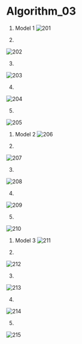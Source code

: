 # Algorithm_03
1. Model 1
![201](https://user-images.githubusercontent.com/72841908/172675300-e50cf5a4-f4db-43b2-8497-f72532a0e47e.png)

2.
![202](https://user-images.githubusercontent.com/72841908/172675638-54886fa1-63b4-4769-b0bc-3852ce4981e3.png)

3.
![203](https://user-images.githubusercontent.com/72841908/172675668-2e632fd4-412e-47f0-8c7f-17c5611a3c12.png)

4.
![204](https://user-images.githubusercontent.com/72841908/172675696-48637d0e-98d1-4f94-a38f-58eef310cb23.png)

5.
![205](https://user-images.githubusercontent.com/72841908/172675738-1fc6da6d-d1ef-4750-96dc-f237f69db7e0.png)

1. Model 2
![206](https://user-images.githubusercontent.com/72841908/172676086-5a3ee5f4-ebb5-483f-954e-a4a25bccc2ff.png)

2.
![207](https://user-images.githubusercontent.com/72841908/172676181-64d72bbd-1e86-45b8-a9c9-5bcd00500f12.png)

3.
![208](https://user-images.githubusercontent.com/72841908/172676186-a2d5ca89-70ba-4851-b937-65bc4638ccdd.png)

4.
![209](https://user-images.githubusercontent.com/72841908/172676201-93fb6cc1-5d23-4013-9070-d32c14560223.png)

5.
![210](https://user-images.githubusercontent.com/72841908/172676221-33034d4a-2cdc-4023-a7fe-a4140f75137f.png)

1. Model 3
![211](https://user-images.githubusercontent.com/72841908/172676644-742b126c-45ba-48dd-a34f-52e4705d1d48.png)

2.
![212](https://user-images.githubusercontent.com/72841908/172676651-e0c18f8c-a5ed-496a-9a0e-d299613a27d6.png)

3.
![213](https://user-images.githubusercontent.com/72841908/172676657-6fd08684-12b2-4d6d-acc4-bb4e9adcff9a.png)

4.
![214](https://user-images.githubusercontent.com/72841908/172676668-3fe7d3f9-0c8c-4050-a369-58d584c2385c.png)

5.
![215](https://user-images.githubusercontent.com/72841908/172676680-9c401cc4-7af5-4e5c-a880-1c269106a64d.png)
